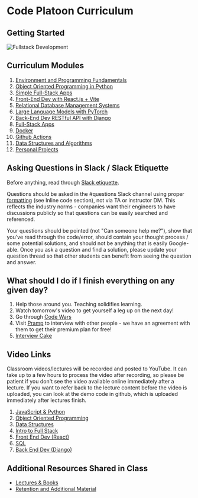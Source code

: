 # Code Platoon Curriculum

## Getting Started

![Fullstack Development](./page-resources/cp_fullstack_development.png)

## Curriculum Modules

1. [Environment and Programming Fundamentals](./01-Js-Py-Intro/README.md)
2. [Object Oriented Programming in Python](./02-OOP/README.md)
3. [Simple Full-Stack Apps](./03-Full-Stack/README.md)
4. [Front-End Dev with React.js + Vite](./04-Front-End/README.md)
5. [Relational Database Management Systems](./05-RDBMS/README.md)
6. [Large Language Models with PyTorch](./06-AI-LLMs/README.md)
7. [Back-End Dev RESTful API with Django](./07-Django/README.md)
8. [Full-Stack Apps](./08-Full-Stack-Dep/README.md)
9. [Docker](./09-Docker/README.md)
10. [Github Actions](./10-Github-Actions/README.md)
11. [Data Structures and Algorithms](./11-DS-Algorithms/README.md)
12. [Personal Projects](./12-Personal-Project/README.md)

## Asking Questions in Slack / Slack Etiquette

Before anything, read through [Slack etiquette](https://slack.com/blog/collaboration/etiquette-tips-in-slack).

Questions should be asked in the #questions Slack channel using proper [formatting](https://slack.com/help/articles/202288908-Format-your-messages) (see Inline code section), not via TA or instructor DM. This reflects the industry norms - companies want their engineers to have discussions publicly so that questions can be easily searched and referenced.

Your questions should be pointed (not "Can someone help me?"), show that you’ve read through the code/error, should contain your thought process / some potential solutions, and should not be anything that is easily Google-able. Once you ask a question and find a solution, please update your question thread so that other students can benefit from seeing the question and answer.

## What should I do if I finish everything on any given day?

1. Help those around you. Teaching solidifies learning.
2. Watch tomorrow's video to get yourself a leg up on the next day!
3. Go through [Code Wars](https://www.codewars.com/)
4. Visit [Pramp](https://www.pramp.com/promo/codeplatoon) to interview with other people - we have an agreement with them to get their premium plan for free!
5. [Interview Cake](https://www.interviewcake.com/)

## Video Links

Classroom videos/lectures will be recorded and posted to YouTube. It can take up to a few hours to process the video after recording, so please be patient if you don't see the video available online immediately after a lecture. If you want to refer back to the lecture content before the video is uploaded, you can look at the demo code in github, which is uploaded immediately after lectures finish.

1. [JavaScript & Python](https://www.youtube.com/playlist?list=PLu0CiQ7bzwESgW6swsJYXeNgEFXmY_m1w)
2. [Object Oriented Programming](https://www.youtube.com/playlist?list=PLu0CiQ7bzwESSwMZNV7tdn3Z1rer_GYHk)
3. [Data Structures](https://www.youtube.com/playlist?list=PLu0CiQ7bzwEShZghXM7gzhinxoftZqsK7)
4. [Intro to Full Stack](https://www.youtube.com/playlist?list=PLu0CiQ7bzwES_8z8zWInTcQOKobYMdCBY)
5. [Front End Dev (React)](https://www.youtube.com/playlist?list=PLu0CiQ7bzwEQtD0Lg2QziZ2N55jPeZJGV)
6. [SQL](https://www.youtube.com/playlist?list=PLu0CiQ7bzwESVWl04549ydqzRx1TAIdsi)
7. [Back End Dev (Django)](https://www.youtube.com/playlist?list=PLu0CiQ7bzwERD6_GVY-0EVHqxIg_wpyTC)

## Additional Resources Shared in Class

- [Lectures & Books](https://drive.google.com/drive/folders/1JXp_dvxjdFWyrVmSq6wqs9vcvqSDtZ5O?usp=drive_link)
- [Retention and Additional Material](./00-Retention/)
